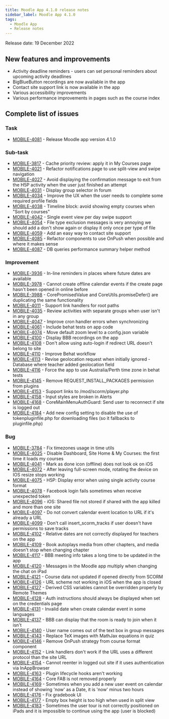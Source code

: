 ```yaml
---
title: Moodle App 4.1.0 release notes
sidebar_label: Moodle App 4.1.0
tags:
  - Moodle App
  - Release notes
---
```


Release date: 19 December 2022

## New features and improvements

- Activity deadline reminders - users can set personal reminders about upcoming activity deadlines
- BigBlueButton recordings are now available in the app
- Contact site support link is now available in the app
- Various accessibility improvements
- Various performance improvements in pages such as the course index

## Complete list of issues

### Task

- [MOBILE-4081](https://tracker.moodle.org/browse/MOBILE-4081) - Release Moodle app version 4.1.0

### Sub-task

- [MOBILE-3817](https://tracker.moodle.org/browse/MOBILE-3817) - Cache priority review: apply it in My Courses page
- [MOBILE-4021](https://tracker.moodle.org/browse/MOBILE-4021) - Refactor notifications page to use split-view and swipe navigation
- [MOBILE-4027](https://tracker.moodle.org/browse/MOBILE-4027) - Avoid displaying the confirmation message to exit from the H5P activity when the user just finished an attempt
- [MOBILE-4031](https://tracker.moodle.org/browse/MOBILE-4031) - Display group selector in forum
- [MOBILE-4034](https://tracker.moodle.org/browse/MOBILE-4034) - Improve the UX when the user needs to complete some required profile fields
- [MOBILE-4038](https://tracker.moodle.org/browse/MOBILE-4038) - Timeline block: avoid showing empty courses when "Sort by courses"
- [MOBILE-4042](https://tracker.moodle.org/browse/MOBILE-4042) - Single event view per day swipe support
- [MOBILE-4054](https://tracker.moodle.org/browse/MOBILE-4054) - File type exclusion messages is very annoying we should add a don't show again or display it only once per type of file
- [MOBILE-4059](https://tracker.moodle.org/browse/MOBILE-4059) - Add an easy way to contact site support
- [MOBILE-4085](https://tracker.moodle.org/browse/MOBILE-4085) - Refactor components to use OnPush when possible and where it makes sense
- [MOBILE-4087](https://tracker.moodle.org/browse/MOBILE-4087) - DB queries performance summary helper method

### Improvement

<!-- cspell:ignore tokenpluginfile,pluginfile -->

- [MOBILE-3936](https://tracker.moodle.org/browse/MOBILE-3936) - In-line reminders in places where future dates are available
- [MOBILE-3978](https://tracker.moodle.org/browse/MOBILE-3978) - Cannot create offline calendar events if the create page hasn't been opened in online before
- [MOBILE-3988](https://tracker.moodle.org/browse/MOBILE-3988) - CorePromisedValue and CoreUtils.promiseDefer() are duplicating the same functionality
- [MOBILE-4011](https://tracker.moodle.org/browse/MOBILE-4011) - Support link handlers for root paths
- [MOBILE-4035](https://tracker.moodle.org/browse/MOBILE-4035) - Review activities with separate groups when user isn't in any group
- [MOBILE-4047](https://tracker.moodle.org/browse/MOBILE-4047) - Improve cron handler errors when synchronizing
- [MOBILE-4061](https://tracker.moodle.org/browse/MOBILE-4061) - Include behat tests on app code
- [MOBILE-4074](https://tracker.moodle.org/browse/MOBILE-4074) - Move default zoom level to a config.json variable
- [MOBILE-4100](https://tracker.moodle.org/browse/MOBILE-4100) - Display BBB recordings on the app
- [MOBILE-4108](https://tracker.moodle.org/browse/MOBILE-4108) - Don't allow using auto-login if redirect URL doesn't belong to site
- [MOBILE-4110](https://tracker.moodle.org/browse/MOBILE-4110) - Improve Behat workflow
- [MOBILE-4113](https://tracker.moodle.org/browse/MOBILE-4113) - Revise geolocation request when initially ignored - Database where teacher added geolocation field
- [MOBILE-4116](https://tracker.moodle.org/browse/MOBILE-4116) - Force the app to use Australia/Perth time zone in behat tests
- [MOBILE-4145](https://tracker.moodle.org/browse/MOBILE-4145) - Remove REQUEST_INSTALL_PACKAGES permission from plugins
- [MOBILE-4153](https://tracker.moodle.org/browse/MOBILE-4153) - Support links to /mod/scorm/player.php
- [MOBILE-4158](https://tracker.moodle.org/browse/MOBILE-4158) - Input styles are broken in Alerts
- [MOBILE-4168](https://tracker.moodle.org/browse/MOBILE-4168) - CoreMainMenuAuthGuard: Send user to reconnect if site is logged out
- [MOBILE-4184](https://tracker.moodle.org/browse/MOBILE-4184) - Add new config setting to disable the use of tokenpluginfile.php for downloading files (so it fallbacks to pluginfile.php)

### Bug

- [MOBILE-3784](https://tracker.moodle.org/browse/MOBILE-3784) - Fix timezones usage in time utils
- [MOBILE-4025](https://tracker.moodle.org/browse/MOBILE-4025) - Disable Dashboard, Site Home & My Courses: the first time it loads my courses
- [MOBILE-4041](https://tracker.moodle.org/browse/MOBILE-4041) - Mark as done icon (offline) does not look ok on iOS
- [MOBILE-4072](https://tracker.moodle.org/browse/MOBILE-4072) - After leaving full-screen mode, rotating the device on IOS resize stops working
- [MOBILE-4075](https://tracker.moodle.org/browse/MOBILE-4075) - H5P: Display error when using single activity course format
- [MOBILE-4078](https://tracker.moodle.org/browse/MOBILE-4078) - Facebook login fails sometimes when receive unexpected token
- [MOBILE-4096](https://tracker.moodle.org/browse/MOBILE-4096) - iOS: Shared file not stored if shared with the app killed and more than one site
- [MOBILE-4097](https://tracker.moodle.org/browse/MOBILE-4097) - Do not convert calendar event location to URL if it's already a URL
- [MOBILE-4099](https://tracker.moodle.org/browse/MOBILE-4099) - Don't call insert_scorm_tracks if user doesn't have permissions to save tracks
- [MOBILE-4102](https://tracker.moodle.org/browse/MOBILE-4102) - Relative dates are not correctly displayed for teachers on the app
- [MOBILE-4109](https://tracker.moodle.org/browse/MOBILE-4109) - Book autoplays media from other chapters, and media doesn't stop when changing chapter
- [MOBILE-4117](https://tracker.moodle.org/browse/MOBILE-4117) - BBB meeting info takes a long time to be updated in the app
- [MOBILE-4120](https://tracker.moodle.org/browse/MOBILE-4120) - Messages in the Moodle app multiply when changing the chat on iPad
- [MOBILE-4121](https://tracker.moodle.org/browse/MOBILE-4121) - Course data not updated if opened directly from SCORM
- [MOBILE-4126](https://tracker.moodle.org/browse/MOBILE-4126) - URL scheme not working in iOS when the app is closed
- [MOBILE-4127](https://tracker.moodle.org/browse/MOBILE-4127) - Derived CSS variables cannot be overridden properly by Remote Themes
- [MOBILE-4128](https://tracker.moodle.org/browse/MOBILE-4128) - Auth instructions should always be displayed when set on the credentials page
- [MOBILE-4131](https://tracker.moodle.org/browse/MOBILE-4131) - Invalid date when create calendar event in some languages
- [MOBILE-4137](https://tracker.moodle.org/browse/MOBILE-4137) - BBB can display that the room is ready to join when it isn't
- [MOBILE-4140](https://tracker.moodle.org/browse/MOBILE-4140) - User name comes out of the text box in group messages
- [MOBILE-4143](https://tracker.moodle.org/browse/MOBILE-4143) - Replace TeX images with MathJax equations in quiz
- [MOBILE-4146](https://tracker.moodle.org/browse/MOBILE-4146) - Remove OnPush strategy from course format component
- [MOBILE-4152](https://tracker.moodle.org/browse/MOBILE-4152) - Link handlers don't work if the URL uses a different protocol than the site URL
- [MOBILE-4154](https://tracker.moodle.org/browse/MOBILE-4154) - Cannot reenter in logged out site if it uses authentication via InAppBrowser
- [MOBILE-4163](https://tracker.moodle.org/browse/MOBILE-4163) - Plugin lifecycle hooks aren't working
- [MOBILE-4164](https://tracker.moodle.org/browse/MOBILE-4164) - Core FAB is not removed properly
- [MOBILE-4169](https://tracker.moodle.org/browse/MOBILE-4169) - Sometimes when you add a new user event on calendar instead of showing 'now' as a Date, it is 'now' minus two hours
- [MOBILE-4176](https://tracker.moodle.org/browse/MOBILE-4176) - Fix gradebook UI
- [MOBILE-4177](https://tracker.moodle.org/browse/MOBILE-4177) - Empty box height is too high when used in split view
- [MOBILE-4183](https://tracker.moodle.org/browse/MOBILE-4183) - Sometimes the user tour is not correctly positioned on iPads and it is impossible to continue using the app (user is blocked)

